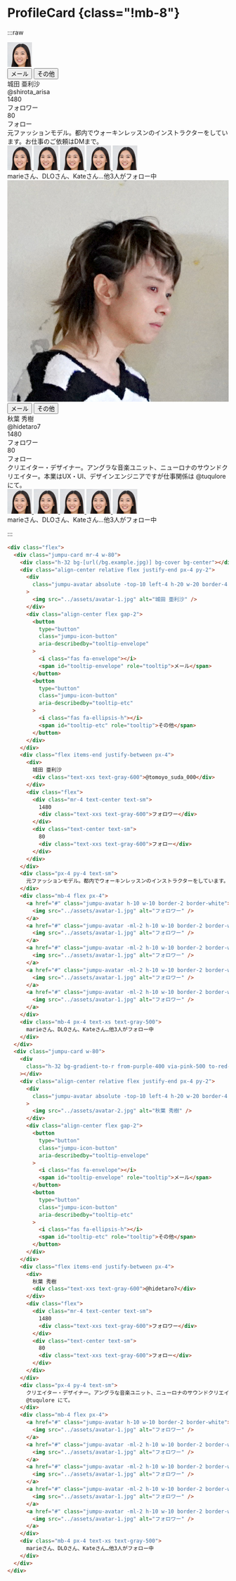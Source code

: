 # ProfileCard {class="!mb-8"}

:::raw

<div class="flex">
  <div class="jumpu-card w-80 mr-4">
    <div class="h-32 bg-center bg-cover bg-[url(/bg.example.jpg)]"></div>
    <div class="relative py-2 px-4 flex justify-end align-center">
      <div
        class="jumpu-avatar absolute left-4 -top-10 border-4 border-white w-20 h-20"
      >
        <img src="../assets/avatar-1.jpg" alt="城田 亜利沙" />
      </div>
      <div class="flex align-center gap-2">
        <button
          type="button"
          class="jumpu-icon-button"
          aria-describedby="tooltip-envelope"
        >
          <i class="fas fa-envelope"></i>
          <span id="tooltip-envelope" role="tooltip">メール</span>
        </button>
        <button
          type="button"
          class="jumpu-icon-button"
          aria-describedby="tooltip-etc"
        >
          <i class="fas fa-ellipsis-h"></i>
          <span id="tooltip-etc" role="tooltip">その他</span>
        </button>
      </div>
    </div>
    <div class="px-4 flex justify-between items-end">
      <div>
        城田 亜利沙
        <div class="text-xxs text-gray-600">@shirota_arisa</div>
      </div>
      <div class="flex">
        <div class="text-center text-sm mr-4">
          1480
          <div class="text-xxs text-gray-600">フォロワー</div>
        </div>
        <div class="text-center text-sm">
          80
          <div class="text-xxs text-gray-600">フォロー</div>
        </div>
      </div>
    </div>
    <div class="px-4 py-4 text-sm">
      元ファッションモデル。都内でウォーキンレッスンのインストラクターをしています。お仕事のご依頼はDMまで。
    </div>
    <div class="px-4 mb-4 flex">
      <a href="#" class="jumpu-avatar border-2 border-white w-10 h-10">
        <img src="../assets/avatar-1.jpg" alt="フォロワー" />
      </a>
      <a
        href="#"
        class="jumpu-avatar -ml-2 border-2 border-white w-10 h-10"
      >
        <img src="../assets/avatar-1.jpg" alt="フォロワー" />
      </a>
      <a
        href="#"
        class="jumpu-avatar -ml-2 border-2 border-white w-10 h-10"
      >
        <img src="../assets/avatar-1.jpg" alt="フォロワー" />
      </a>
      <a
        href="#"
        class="jumpu-avatar -ml-2 border-2 border-white w-10 h-10"
      >
        <img src="../assets/avatar-1.jpg" alt="フォロワー" />
      </a>
      <a
        href="#"
        class="jumpu-avatar -ml-2 border-2 border-white w-10 h-10"
      >
        <img src="../assets/avatar-1.jpg" alt="フォロワー" />
      </a>
    </div>
    <div class="mb-4 px-4 text-gray-500 text-xs">
      marieさん、DLOさん、Kateさん…他3人がフォロー中
    </div>
  </div>
  <div class="jumpu-card w-80">
    <div
      class="h-32 bg-center bg-cover bg-gradient-to-r from-purple-400 via-pink-500 to-red-500"
    ></div>
    <div class="relative py-2 px-4 flex justify-end align-center">
      <div
        class="jumpu-avatar absolute left-4 -top-10 border-4 border-white w-20 h-20"
      >
        <img src="../assets/avatar-2.jpg" alt="秋葉 秀樹" />
      </div>
      <div class="flex align-center gap-2">
        <button
          type="button"
          class="jumpu-icon-button"
          aria-describedby="tooltip-envelope"
        >
          <i class="fas fa-envelope"></i>
          <span id="tooltip-envelope" role="tooltip">メール</span>
        </button>
        <button
          type="button"
          class="jumpu-icon-button"
          aria-describedby="tooltip-etc"
        >
          <i class="fas fa-ellipsis-h"></i>
          <span id="tooltip-etc" role="tooltip">その他</span>
        </button>
      </div>
    </div>
    <div class="px-4 flex justify-between items-end">
      <div>
        秋葉 秀樹
        <div class="text-xxs text-gray-600">@hidetaro7</div>
      </div>
      <div class="flex">
        <div class="text-center text-sm mr-4">
          1480
          <div class="text-xxs text-gray-600">フォロワー</div>
        </div>
        <div class="text-center text-sm">
          80
          <div class="text-xxs text-gray-600">フォロー</div>
        </div>
      </div>
    </div>
    <div class="px-4 py-4 text-sm">
      クリエイター・デザイナー。アングラな音楽ユニット、ニューロナのサウンドクリエイター。本業はUX・UI、デザインエンジニアですが仕事関係は
      @tuqulore にて。
    </div>
    <div class="px-4 mb-4 flex">
      <a href="#" class="jumpu-avatar border-2 border-white w-10 h-10">
        <img src="../assets/avatar-1.jpg" alt="フォロワー" />
      </a>
      <a
        href="#"
        class="jumpu-avatar -ml-2 border-2 border-white w-10 h-10"
      >
        <img src="../assets/avatar-1.jpg" alt="フォロワー" />
      </a>
      <a
        href="#"
        class="jumpu-avatar -ml-2 border-2 border-white w-10 h-10"
      >
        <img src="../assets/avatar-1.jpg" alt="フォロワー" />
      </a>
      <a
        href="#"
        class="jumpu-avatar -ml-2 border-2 border-white w-10 h-10"
      >
        <img src="../assets/avatar-1.jpg" alt="フォロワー" />
      </a>
      <a
        href="#"
        class="jumpu-avatar -ml-2 border-2 border-white w-10 h-10"
      >
        <img src="../assets/avatar-1.jpg" alt="フォロワー" />
      </a>
    </div>
    <div class="mb-4 px-4 text-gray-500 text-xs">
      marieさん、DLOさん、Kateさん…他3人がフォロー中
    </div>
  </div>
</div>

:::

```html
<div class="flex">
  <div class="jumpu-card mr-4 w-80">
    <div class="h-32 bg-[url(/bg.example.jpg)] bg-cover bg-center"></div>
    <div class="align-center relative flex justify-end px-4 py-2">
      <div
        class="jumpu-avatar absolute -top-10 left-4 h-20 w-20 border-4 border-white"
      >
        <img src="../assets/avatar-1.jpg" alt="城田 亜利沙" />
      </div>
      <div class="align-center flex gap-2">
        <button
          type="button"
          class="jumpu-icon-button"
          aria-describedby="tooltip-envelope"
        >
          <i class="fas fa-envelope"></i>
          <span id="tooltip-envelope" role="tooltip">メール</span>
        </button>
        <button
          type="button"
          class="jumpu-icon-button"
          aria-describedby="tooltip-etc"
        >
          <i class="fas fa-ellipsis-h"></i>
          <span id="tooltip-etc" role="tooltip">その他</span>
        </button>
      </div>
    </div>
    <div class="flex items-end justify-between px-4">
      <div>
        城田 亜利沙
        <div class="text-xxs text-gray-600">@tomoyo_suda_000</div>
      </div>
      <div class="flex">
        <div class="mr-4 text-center text-sm">
          1480
          <div class="text-xxs text-gray-600">フォロワー</div>
        </div>
        <div class="text-center text-sm">
          80
          <div class="text-xxs text-gray-600">フォロー</div>
        </div>
      </div>
    </div>
    <div class="px-4 py-4 text-sm">
      元ファッションモデル。都内でウォーキンレッスンのインストラクターをしています。お仕事のご依頼はDMまで。
    </div>
    <div class="mb-4 flex px-4">
      <a href="#" class="jumpu-avatar h-10 w-10 border-2 border-white">
        <img src="../assets/avatar-1.jpg" alt="フォロワー" />
      </a>
      <a href="#" class="jumpu-avatar -ml-2 h-10 w-10 border-2 border-white">
        <img src="../assets/avatar-1.jpg" alt="フォロワー" />
      </a>
      <a href="#" class="jumpu-avatar -ml-2 h-10 w-10 border-2 border-white">
        <img src="../assets/avatar-1.jpg" alt="フォロワー" />
      </a>
      <a href="#" class="jumpu-avatar -ml-2 h-10 w-10 border-2 border-white">
        <img src="../assets/avatar-1.jpg" alt="フォロワー" />
      </a>
      <a href="#" class="jumpu-avatar -ml-2 h-10 w-10 border-2 border-white">
        <img src="../assets/avatar-1.jpg" alt="フォロワー" />
      </a>
    </div>
    <div class="mb-4 px-4 text-xs text-gray-500">
      marieさん、DLOさん、Kateさん…他3人がフォロー中
    </div>
  </div>
  <div class="jumpu-card w-80">
    <div
      class="h-32 bg-gradient-to-r from-purple-400 via-pink-500 to-red-500 bg-cover bg-center"
    ></div>
    <div class="align-center relative flex justify-end px-4 py-2">
      <div
        class="jumpu-avatar absolute -top-10 left-4 h-20 w-20 border-4 border-white"
      >
        <img src="../assets/avatar-2.jpg" alt="秋葉 秀樹" />
      </div>
      <div class="align-center flex gap-2">
        <button
          type="button"
          class="jumpu-icon-button"
          aria-describedby="tooltip-envelope"
        >
          <i class="fas fa-envelope"></i>
          <span id="tooltip-envelope" role="tooltip">メール</span>
        </button>
        <button
          type="button"
          class="jumpu-icon-button"
          aria-describedby="tooltip-etc"
        >
          <i class="fas fa-ellipsis-h"></i>
          <span id="tooltip-etc" role="tooltip">その他</span>
        </button>
      </div>
    </div>
    <div class="flex items-end justify-between px-4">
      <div>
        秋葉 秀樹
        <div class="text-xxs text-gray-600">@hidetaro7</div>
      </div>
      <div class="flex">
        <div class="mr-4 text-center text-sm">
          1480
          <div class="text-xxs text-gray-600">フォロワー</div>
        </div>
        <div class="text-center text-sm">
          80
          <div class="text-xxs text-gray-600">フォロー</div>
        </div>
      </div>
    </div>
    <div class="px-4 py-4 text-sm">
      クリエイター・デザイナー。アングラな音楽ユニット、ニューロナのサウンドクリエイター。本業はUX・UI、デザインエンジニアですが仕事関係は
      @tuqulore にて。
    </div>
    <div class="mb-4 flex px-4">
      <a href="#" class="jumpu-avatar h-10 w-10 border-2 border-white">
        <img src="../assets/avatar-1.jpg" alt="フォロワー" />
      </a>
      <a href="#" class="jumpu-avatar -ml-2 h-10 w-10 border-2 border-white">
        <img src="../assets/avatar-1.jpg" alt="フォロワー" />
      </a>
      <a href="#" class="jumpu-avatar -ml-2 h-10 w-10 border-2 border-white">
        <img src="../assets/avatar-1.jpg" alt="フォロワー" />
      </a>
      <a href="#" class="jumpu-avatar -ml-2 h-10 w-10 border-2 border-white">
        <img src="../assets/avatar-1.jpg" alt="フォロワー" />
      </a>
      <a href="#" class="jumpu-avatar -ml-2 h-10 w-10 border-2 border-white">
        <img src="../assets/avatar-1.jpg" alt="フォロワー" />
      </a>
    </div>
    <div class="mb-4 px-4 text-xs text-gray-500">
      marieさん、DLOさん、Kateさん…他3人がフォロー中
    </div>
  </div>
</div>
```
